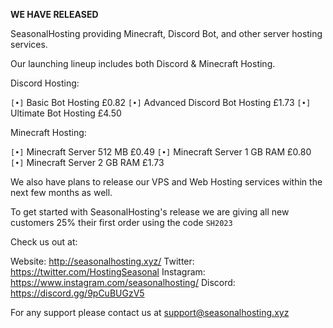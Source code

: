 **WE HAVE RELEASED**

SeasonalHosting providing Minecraft, Discord Bot, and other server hosting services.

Our launching lineup includes both Discord & Minecraft Hosting.

Discord Hosting:

``[•]`` Basic Bot Hosting £0.82
``[•]`` Advanced Discord Bot Hosting £1.73
``[•]`` Ultimate Bot Hosting £4.50

Minecraft Hosting:

``[•]`` Minecraft Server 512 MB £0.49
``[•]`` Minecraft Server 1 GB RAM £0.80
``[•]`` Minecraft Server 2 GB RAM £1.73

We also have plans to release our VPS and Web Hosting services within the next few months as well.

To get started with SeasonalHosting's release we are giving all new customers 25% their first order using the code ``SH2023``


Check us out at:

Website: http://seasonalhosting.xyz/
Twitter: https://twitter.com/HostingSeasonal
Instagram: https://www.instagram.com/seasonalhosting/
Discord: https://discord.gg/9pCuBUGzV5

For any support please contact us at support@seasonalhosting.xyz